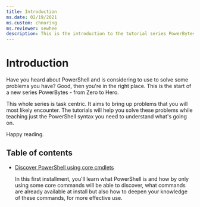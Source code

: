 ```yaml
---
title: Introduction
ms.date: 02/19/2021
ms.custom: chnoring
ms.reviewer: sewhee
description: This is the introduction to the tutorial series PowerBytes. Learn to conquer your problems, one PowerByte at a time. 
---
```


# Introduction

Have you heard about PowerShell and is considering to use to solve some problems you have? Good, then you're in the right place. This is the start of a new series PowerBytes - from Zero to Hero.

This whole series is task centric. It aims to bring up problems that you will most likely encounter. The tutorials will help you solve these problems while teaching just the PowerShell syntax you need to understand what's going on.

Happy reading.

## Table of contents

- [Discover PowerShell using core cmdlets](./01-discover-powershell.md)

   In this first installment, you'll learn what PowerShell is and how by only using some core commands will be able to discover, what commands are already available at install but also how to deepen your knowledge of these commands, for more effective use. 
